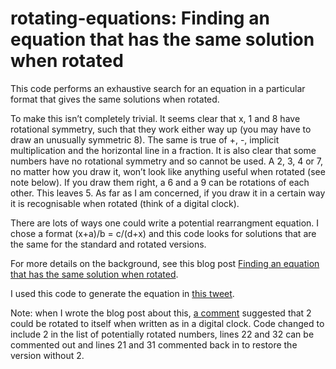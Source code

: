 # rotating-equations: Finding an equation that has the same solution when rotated

This code performs an exhaustive search for an equation in a particular format that gives the same solutions when rotated.

To make this isn’t completely trivial. It seems clear that x, 1 and 8 have rotational symmetry, such that they work either way up (you may have to draw an unusually symmetric 8). The same is true of +, -, implicit multiplication and the horizontal line in a fraction. It is also clear that some numbers have no rotational symmetry and so cannot be used. A 2, 3, 4 or 7, no matter how you draw it, won’t look like anything useful when rotated (see note below). If you draw them right, a 6 and a 9 can be rotations of each other. This leaves 5. As far as I am concerned, if you draw it in a certain way it is recognisable when rotated (think of a digital clock).

There are lots of ways one could write a potential rearrangment equation. I chose a format (x+a)/b = c/(d+x) and this code looks for solutions that are the same for the standard and rotated versions.

For more details on the background, see this blog post [Finding an equation that has the same solution when rotated](https://aperiodical.com/2018/12/finding-an-equation-that-has-the-same-solution-when-rotated/).

I used this code to generate the equation in [this tweet](https://twitter.com/peterrowlett/status/1074599768993787904).

Note: when I wrote the blog post about this, [a comment](https://aperiodical.com/2018/12/finding-an-equation-that-has-the-same-solution-when-rotated/#comment-817980) suggested that 2 could be rotated to itself when written as in a digital clock. Code changed to include 2 in the list of potentially rotated numbers, lines 22 and 32 can be commented out and lines 21 and 31 commented back in to restore the version without 2.